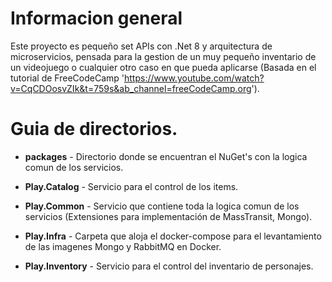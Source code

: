 # Informacion general

Este proyecto es pequeño set APIs con .Net 8 y arquitectura de microservicios, pensada para la gestion de un muy pequeño inventario de un videojuego o cualquier otro caso en que pueda aplicarse (Basada en el tutorial de FreeCodeCamp 'https://www.youtube.com/watch?v=CqCDOosvZIk&t=759s&ab_channel=freeCodeCamp.org').

# Guia de directorios.

- **packages** - Directorio donde se encuentran el NuGet's con la logica comun de los servicios.

- **Play.Catalog** - Servicio para el control de los items.

- **Play.Common** - Servicio que contiene toda la logica comun de los servicios (Extensiones para implementación de MassTransit, Mongo).

- **Play.Infra** - Carpeta que aloja el docker-compose para el levantamiento de las imagenes Mongo y RabbitMQ en Docker.

- **Play.Inventory** - Servicio para el control del inventario de personajes.
